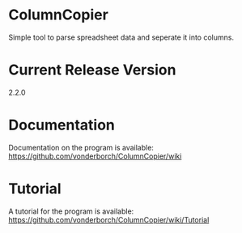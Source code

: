 # ColumnCopier
Simple tool to parse spreadsheet data and seperate it into columns.

# Current Release Version
2.2.0

# Documentation
Documentation on the program is available: https://github.com/vonderborch/ColumnCopier/wiki

# Tutorial
A tutorial for the program is available: https://github.com/vonderborch/ColumnCopier/wiki/Tutorial

